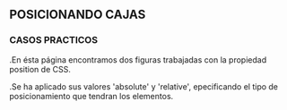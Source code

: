 ## POSICIONANDO CAJAS
### CASOS PRACTICOS  

.En ésta página encontramos dos figuras trabajadas con la propiedad position de CSS.  

.Se ha aplicado sus valores 'absolute' y 'relative', epecificando el tipo de posicionamiento que tendran los elementos.
